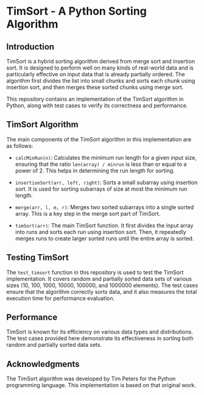 # TimSort - A Python Sorting Algorithm

## Introduction
TimSort is a hybrid sorting algorithm derived from merge sort and insertion sort. It is designed to perform well on many kinds of real-world data and is particularly effective on input data that is already partially ordered. The algorithm first divides the list into small chunks and sorts each chunk using insertion sort, and then merges these sorted chunks using merge sort.

This repository contains an implementation of the TimSort algorithm in Python, along with test cases to verify its correctness and performance.

## TimSort Algorithm
The main components of the TimSort algorithm in this implementation are as follows:

- `calcMinRun(n)`: Calculates the minimum run length for a given input size, ensuring that the ratio `len(array) / minrun` is less than or equal to a power of 2. This helps in determining the run length for sorting.

- `insertionSort(arr, left, right)`: Sorts a small subarray using insertion sort. It is used for sorting subarrays of size at most the minimum run length.

- `merge(arr, l, m, r)`: Merges two sorted subarrays into a single sorted array. This is a key step in the merge sort part of TimSort.

- `timSort(arr)`: The main TimSort function. It first divides the input array into runs and sorts each run using insertion sort. Then, it repeatedly merges runs to create larger sorted runs until the entire array is sorted.

## Testing TimSort
The `test_timsort` function in this repository is used to test the TimSort implementation. It covers random and partially sorted data sets of various sizes (10, 100, 1000, 10000, 100000, and 1000000 elements). The test cases ensure that the algorithm correctly sorts data, and it also measures the total execution time for performance evaluation.


## Performance
TimSort is known for its efficiency on various data types and distributions. The test cases provided here demonstrate its effectiveness in sorting both random and partially sorted data sets.

## Acknowledgments
The TimSort algorithm was developed by Tim Peters for the Python programming language. This implementation is based on that original work.
